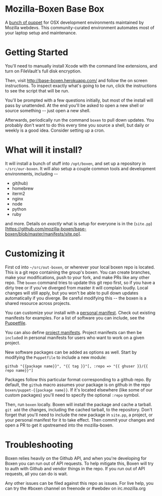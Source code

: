 # Mozilla-Boxen Base Box

A [bunch of puppet](http://boxen.github.com/) for OSX development environments maintained by Mozilla webdevs. This community-curated environment automates most of your laptop setup and maintenance.

# Getting Started

You'll need to manually install Xcode with the command line extensions, and turn on FileVault's full disk encryption.

Then, visit http://base-boxen.herokuapp.com/ and follow the on screen instructions. To inspect exactly what's going to be run, click the instructions to see the script that will be run.

You'll be prompted with a few questions initially, but most of the install will pass by unattended. At the end you'll be asked to open a new shell or source something -- just open a new shell.

Afterwards, periodically run the command `boxen` to pull down updates. You probably don't want to do this every time you source a shell, but daily or weekly is a good idea. Consider setting up a cron.

# What will it install?

It will install a bunch of stuff into `/opt/boxen`, and set up a repository in `~/src/our-boxen`. It will also setup a couple common tools and development environments, including --

* git(hub)
* homebrew
* iterm2
* nginx
* node
* python
* ruby

and more. Details on _exactly_ what is setup for everyone is in the (`site.pp`)[https://github.com/mozilla-boxen/base-boxen/blob/master/manifests/site.pp].

# Customizing it

First cd into `~/src/out-boxen`, or wherever your local boxen repo is located. This is a git repo containing the group's boxen. You can create branches, make your modifications, push to your fork, and make PRs like any other repo. The `boxen` command tries to update this git repo first, so if you have a dirty tree or if you've diverged from master it will complain loudly. Local changes will still apply, but you won't be able to pull down updates automatically if you diverge. Be careful modifying this -- the boxen is a shared resource across projects.

You can customize your install with a [personal manifest](https://github.com/mozilla-boxen/base-boxen/tree/master/modules/people). Check out existing manifests for examples. For a list of software you can include, see the [Puppetfile](https://github.com/mozilla-boxen/base-boxen/blob/master/Puppetfile#L39).

You can also define [project manifests](https://github.com/mozilla-boxen/base-boxen/tree/master/modules/projects). Project manifests can then be `include`d in personal manifests for users who want to work on a given project.

New software packages can be added as options as well. Start by modifying the `Puppetfile` to include a new module:

```
github "{{package name}}", "{{ tag }}"[, :repo => "{{ ghuser }}/{{ repo name}}"]
```

Packages follow this particular format corresponding to a github repo. By default, the `github` macro assumes your package is on github in the repo `boxen/puppet-{{package name}}`. If it's located elsewhere (like some of our custom packages) you'll need to specify the optional `:repo` symbol.

Then, run `boxen` locally. Boxen will install the package and cache a tarball. `git add` the changes, including the cached tarball, to the repository. Don't forget that you'll need to include the new package in `site.pp`, a project, or your personal manifest for it to take effect. Then commit your changes and open a PR to get it upstreamed into the mozilla-boxen.

# Troubleshooting

Boxen relies heavily on the Github API, and when you're developing for Boxen you can run out of API requests. To help mitigate this, Boxen will try to auth with Github and vendor things in the repo. If you run out of API requests, all you can do is wait.

Any other issues can be filed against this repo as issues. For live help, you can try the #boxen channel on freenode or #webdev on irc.mozilla.org

